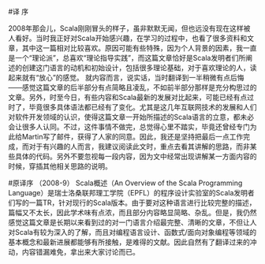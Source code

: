 #译    序

2008年那会儿，Scala刚刚冒头的样子，虽非默默无闻，但也远没有现在这样被人看好。当时我正好对Scala开始感兴趣，在学习的过程中，也看了很多资料和文章，其中这一篇相对比较喜欢。原因可能有些特殊，因为个人背景的因素，我一直是一个“理论派”，总喜欢“理论指导实践”，而这篇文章恰好是Scala发明者们所阐述的创建这门语言的动机和初始设计，包括很多理论基础，对于喜欢理论的人，读起来就有“放心”的感觉。
就内容而言，说实话，当时翻译到一半稍微有点后悔——感觉这篇文章的后半部分有点简略且凌乱，不如前半部分那样是充分构思过的文章。另外，时至今日，有些内容和Scala最新的发展对比起来，可能已经有点过时了，毕竟很多具体语法都已经有了变化。尤其是这几年互联网技术的发展和人们对软件开发领域的认识，使得这篇文章一开始所描述的Scala语言的立意，都未必会让很多人认同。不过，这件事情不做完，总觉得心里不踏实，毕竟还曾经专门为此给Martin写了邮件，获得了人家的同意。因此，我还是坚持把最后一点工作完成，而对于有兴趣的人而言，我建议阅读此文时，重点去看其讲解的思路，而非某些具体的代码。另外不要忽视每一段内容，因为文中经常出现讲解某一方面内容的时候，穿插其他相关思路的说明。

#原译序
（2008-9）
Scala概述（An Overview of the Scala Programming Language）是瑞士洛桑联邦理工学院（EPFL）的程序设计实验室的Scala发明者们写的一篇TR，针对现行的Scala版本。由于要对这种语言进行比较完整的描述，篇幅又不太长，因此学术味有点浓，而且部分内容略显简略、杂乱。但是，我仍然感觉这篇文章是长期以来看到过的对一门语言介绍最完整、清晰的文章，不但让人对Scala有较为深入的了解，而且对编程语言设计、函数式/面向对象编程等领域的基本概念和最新进展都能够有所接触，是难得的文献。因此自然有了翻译过来的冲动，内容错漏难免，拿出来大家讨论而已。
